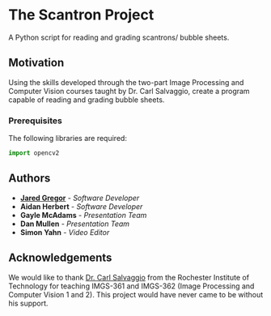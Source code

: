 # The Scantron Project
A Python script for reading and grading scantrons/ bubble sheets. 

## Motivation
Using the skills developed through the two-part Image Processing and Computer Vision courses taught by Dr. Carl Salvaggio, create a program capable of reading and grading bubble sheets.

### Prerequisites
The following libraries are required:
```python
import opencv2
```

## Authors
- [**Jared Gregor**](https://github.com/jmgregor) - *Software Developer*
- **Aidan Herbert** - *Software Developer*
- **Gayle McAdams** - *Presentation Team*
- **Dan Mullen** - *Presentation Team*
- **Simon Yahn** - *Video Editor*

## Acknowledgements
We would like to thank [Dr. Carl Salvaggio](https://home.cis.rit.edu/~cnspci/index.php) from the Rochester Institute of Technology for teaching IMGS-361 and IMGS-362 (Image Processing and Computer Vision 1 and 2). This project would have never came to be without his support. 
